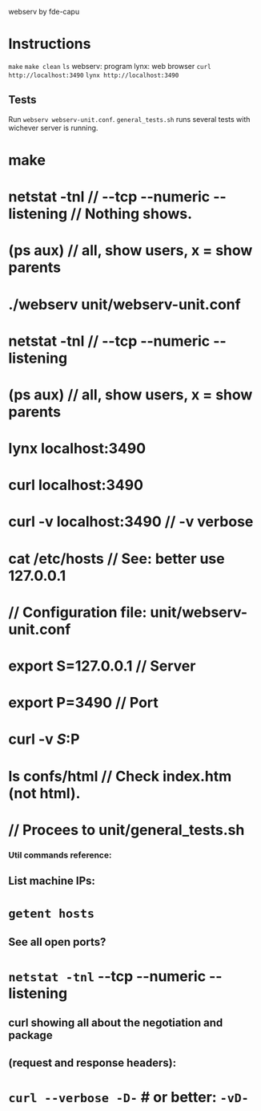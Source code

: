 webserv
by fde-capu

# Instructions

`make`
`make clean`
`ls`
	webserv: program
	lynx: web browser
`curl http://localhost:3490`
`lynx http://localhost:3490`

## Tests

Run `webserv webserv-unit.conf`.
`general_tests.sh` runs several tests with wichever server is running.

# make
# netstat -tnl					// --tcp --numeric --listening // Nothing shows.
# (ps aux)						// all, show users, x = show parents
# ./webserv unit/webserv-unit.conf
# netstat -tnl					// --tcp --numeric --listening
# (ps aux)						// all, show users, x = show parents
# lynx localhost:3490
# curl localhost:3490
# curl -v localhost:3490		// -v verbose
# cat /etc/hosts				// See: better use 127.0.0.1
# // Configuration file: unit/webserv-unit.conf
# export S=127.0.0.1			// Server
# export P=3490					// Port
# curl -v $S:$P
# ls confs/html					// Check index.htm (not html).
# // Procees to unit/general_tests.sh

### Util commands reference:

## List machine IPs:
# `getent hosts`

## See all open ports?
# `netstat -tnl` --tcp --numeric --listening

## curl showing all about the negotiation and package
## (request and response headers):
# `curl --verbose -D-` # or better: `-vD-`
